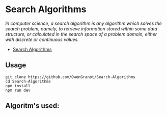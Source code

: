 # Search Algorithms
*In computer science, a search algorithm is any algorithm which solves the search problem, namely, to retrieve information stored within some data structure, or calculated in the search space of a problem domain, either with discrete or continuous values.*

- [Search Algorithms](https://en.wikipedia.org/wiki/Search_algorithm)


## Usage

```
git clone https://github.com/OwenGranot/Search-Algorithms
cd Search-Algorithms
npm install
npm run dev
```

## Algoritm's used:
